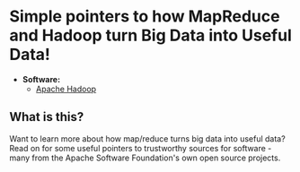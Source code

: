 Simple pointers to how MapReduce and Hadoop turn Big Data into Useful Data!
======================

- **Software:**
  - [Apache Hadoop](http://hadoop.apache.org/)

## What is this?

Want to learn more about how map/reduce turns big data into useful data?  Read on for some useful pointers to trustworthy sources for software - many from the Apache Software Foundation's own open source projects.
